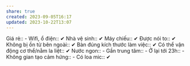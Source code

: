 ```yaml
---
share: true
created: 2023-09-05T16:17
updated: 2023-10-22T13:07
---
```

Giá rẻ:: -
Wifi, ổ điện:: ✔
Nhà vệ sinh:: ✔
Máy chiếu:: ✔
Được nói to:: ✔
Không bị ồn từ bên ngoài:: ✔
Bàn đúng kích thước làm việc:: ✔
Có thể vận động cơ thể/nằm la liệt:: ✔
Nước ngon:: -
Gần trung tâm:: -
Ở lại tới 23h:: -
Không gian tạo cảm hứng:: -
Có loa mic:: ✔